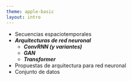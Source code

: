 ```yaml
---
theme: apple-basic
layout: intro
---
```


<BarTop title="Agenda" />

* Secuencias espaciotemporales
* ***Arquitecturas de red neuronal***
    * ***ConvRNN (y variantes)***
    * ***GAN***
    * ***Transformer***
* Propuestas de arquitectura para red neuronal
* Conjunto de datos

<BarBottom />

